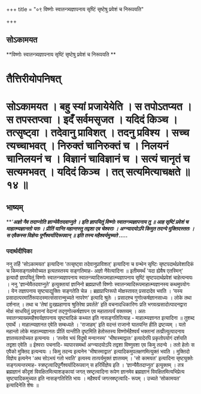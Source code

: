 +++
title = "०९ विष्णोः स्वातन्त्र्यज्ञापनाय सृष्टिं सृष्टेषु प्रवेशं च निरूपयति"

+++


## सोऽकामयत

**विष्णोः स्वातन्त्र्यज्ञापनाय सृष्टिं सृष्टेषु प्रवेशं च निरूपयति **

# **तैत्तिरीयोपनिषत्**

# **सोऽकामयत । बहु स्यां प्रजायेयेति । स तपोऽतप्यत । स तपस्तप्त्वा । इदँ सर्वमसृजत । यदिदं किञ्च । तत्सृष्ट्वा । तदेवानु प्राविशत् । तदनु प्रविश्य । सच्च त्यच्चाभवत् । निरुक्तं चानिरुक्तं च । निलयनं चानिलयनं च । विज्ञानं चाविज्ञानं च । सत्यं चानृतं च सत्यमभवत् । यदिदं किञ्च । तत् सत्यमित्याचक्षते ॥ १४ ॥**

## **भाष्यम्**

***'**अज्ञो नैव तदाप्नोति ज्ञान्येवैतदवाप्नुते । इति ज्ञापयितुं विष्णोः स्वातन्त्र्यज्ञापनाय तु ॥ आह सृष्टिं प्रवेशं च माहात्म्यज्ञानतो यतः । प्रीतिं यान्ति महान्तस्तु तद्वशा एव चेश्वराः । अग्न्यादयोऽपि किमुत तदन्ये मुक्तिदस्ततः । स एवैकस्स विज्ञेयः पूर्णैश्वर्यादिरूपवान् ॥ इति तस्य महैश्वर्यमुच्यते .....***

### **पदार्थदीपिका**

ननु तर्हि 'सोऽकामयत' इत्यादिना 'तत्सृष्ट्वा तदेवानुप्राविशत्' इत्यादिना च ग्रन्थेन सृष्टिः सृष्टपदार्थप्रवेशादिकं च किमसङ्गतमेवोच्यत इत्यतस्तस्य सङ्गतिमाह- अज्ञो नैवेत्यादिना ॥ इतीममर्थं 'यदा ह्येवैष एतस्मिन्' इत्यादौ ज्ञापयितुं विष्णोः स्वातन्त्र्यज्ञापनाय स्वातन्त्र्यादिरूपमाहात्म्यज्ञापनाय सृष्टिं सृष्टपदार्थप्रवेशं चाहेत्यन्वयः । ननु 'ज्ञान्येवैतदवाप्नुते' इत्युक्तायां ज्ञानिनो ब्रह्मप्राप्तौ विष्णोः स्वातन्त्र्यादिरूपमाहात्म्यज्ञानस्य कथमुपयोगः । येन तज्ञापनाय सृष्ट्याद्युक्तिः सङ्गतेति चेन्न । ब्रह्मप्राप्तिरूपो मोक्षस्तावत् प्रसादादेव भवति । ‘यस्य प्रसादात्परमार्तिरूपादस्मात्संसारान्मुच्यते नापरेण' इत्यादि श्रुतेः । प्रसादश्च गुणोत्कर्षज्ञानसाध्यः । लोके तथा दर्शनात् । तथा च 'तेषां दुःखप्रहाणाय श्रुतिरेषा प्रवर्तते' इति वचनादधिकारिणः प्रति भगवत्प्रसादोत्पादनद्वारा मोक्षं साधयितुं प्रवृत्तानां वेदानां तद्गुणोत्कर्षज्ञापन एव महातात्पर्यं वक्तव्यम् । अतः स्वातन्त्र्याख्यमहैश्वर्यज्ञापनाय सृष्ट्यादिकं कथ्यत इति नासङ्गतिरित्याह - माहात्म्यज्ञानत इत्यादिना ॥ तुशब्द एवार्थे । माहात्म्यज्ञानत एवेति सम्बध्यते । 'राजाहम्' इति वदन्तं राजानो घातयन्ति हीति द्रष्टव्यम् । यतो महान्तो लोके माहात्म्यज्ञानतः प्रीतिं यान्तीति दृष्टमिति हेतोस्तस्य विष्णोर्महैश्वर्यं भक्तानां तत्प्रीत्युत्पादनाय ज्ञातव्यतयोच्यत इत्यन्वयः । ‘तत्त्वेव भयं विदुषो मन्वानस्य' ‘भीषास्माद्वातः’ इत्यादेरपि प्रकृतोपयोगं दर्शयति तद्वशा एवेति ॥ ईश्वराः पचनादि- व्यापारसमर्था अग्न्यादयोऽपि तद्वशा विष्णुवशा एव किमु तदन्ये । ततो हेतोः स एवैको मुक्तिद इत्यन्वयः । किमु तदन्य इत्यनेन 'भीषास्माद्वात' इत्यादिकमुपलक्षणमित्युक्तं भवति । मुक्तिदो विज्ञेय इत्यनेन 'अथ सोऽभयं गतो भवति' इत्यस्य तात्पर्यमुक्तं ज्ञातव्यम् । 'सो कामयत' इत्यादिना सृष्ट्युक्तेः सङ्गत्यन्तरमाह- स्त्रष्टृत्वादिपूर्णैश्वर्यादिरूपवान् स हरिर्विज्ञेय इति । ‘ज्ञान्यैवैतदाप्नुत’ इत्युक्तम् । तत्र ब्रह्मज्ञानं कीदृशं विवक्षितमित्याशङ्कायां जगत् स्रष्टृत्वादिना रूपेण ज्ञानमेव ब्रह्मज्ञानं विवक्षितमित्यभिप्रेत्य सृष्ट्यादिकमुच्यत इति नासङ्गतिरिति भावः । महैश्वर्यं जगत्स्रष्टृत्वादि- रूपम् । उच्यते ‘सोकामयत' इत्यादिनेति शेषः ॥

